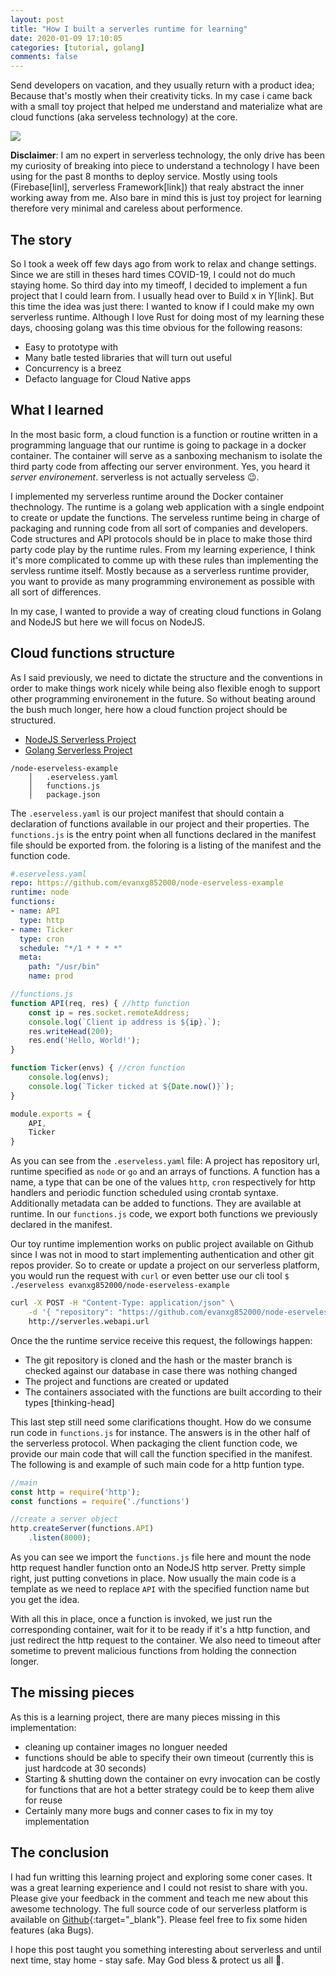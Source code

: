 ```yaml
---
layout: post
title: "How I built a serverles runtime for learning"
date: 2020-01-09 17:10:05
categories: [tutorial, golang]
comments: false
---
```


Send developers on vacation, and they usually return with a product idea; Because that's mostly when their creativity ticks. In my case i came back with a small toy project that helped me understand and materialize what are cloud functions (aka serveless technology) at the core.

<!--more-->

![](https://drive.google.com/uc?id=1TeK8lNa7Z4Xox6PALeOsy8ibtgk8xo_0)

**Disclaimer**: I am no expert in serverless technology, the only drive has been my curiosity of breaking into piece to  understand a technology I have been using for the past 8 months to deploy service. Mostly using tools (Firebase[linl], serverless Framework[link]) that realy abstract the inner working away from me. Also bare in mind this is just toy project for learning therefore very minimal and careless about performence.


## The story 
So I took a week off few days ago from work to relax and change settings. Since we are still in theses hard times COVID-19, I could not do much staying home. So third day into my timeoff, I decided to implement a fun project that I could learn from. I usually head over to Build x in Y[link]. But this time the idea was just there: I wanted to know if I could make my own serverless runtime. Although I love Rust for doing most of my learning these days, choosing golang was this time obvious for the following reasons:
 - Easy to prototype with
 - Many batle tested libraries that will turn out useful
 - Concurrency is a breez
 - Defacto language for Cloud Native apps 
  
## What I learned

In the most basic form, a cloud function is a function or routine written in a programming language that our runtime is going to package in a docker container. The container will serve as a sanboxing mechanism to isolate the third party code from affecting our server environment. Yes, you heard it *server environement*. serverless is not actually serveless 😉.

I implemented my serverless runtime around the Docker container thechnology. The runtime is a golang web application with a single endpoint to create or update the functions. The serveless runtime being in charge of packaging and running code from all sort of companies and developers. Code structures and API protocols should be in place to make those third party code play by the runtime rules. From my learning experience, I think it's more complicated to comme up with these rules than implementing the servless runtime itself. Mostly because as a serverless runtime provider, you want to provide as many programming environement as possible with all sort of differences. 

In my case, I wanted to provide a way of creating cloud functions in Golang and NodeJS but here we will focus on NodeJS.

## Cloud functions structure
As I said previously, we need to dictate the structure and the conventions in order to make things work nicely while being also flexible enogh to support other programming environement in the future. So without beating around the bush much longer, here how a cloud function project should be structured.

- [NodeJS Serverless Project](https://github.com/evanxg852000/node-eserveless-example)
- [Golang Serverless Project](https://github.com/evanxg852000/go-eserveless-example)

```
/node-eserveless-example
    │   .eserveless.yaml
    │   functions.js
    │   package.json
```

The `.eserveless.yaml` is our project manifest that should contain a declaration of functions available in our project and their properties.
The `functions.js` is the entry point when all functions declared in the manifest file should be exported from. the foloring is a listing of the manifest and the function code.

```yaml
#.eserveless.yaml
repo: https://github.com/evanxg852000/node-eserveless-example
runtime: node
functions:
- name: API
  type: http
- name: Ticker
  type: cron
  schedule: "*/1 * * * *"
  meta:
    path: "/usr/bin"
    name: prod 
```

```js
//functions.js
function API(req, res) { //http function
    const ip = res.socket.remoteAddress;
    console.log(`Client ip address is ${ip}.`);
    res.writeHead(200);
    res.end('Hello, World!');
}

function Ticker(envs) { //cron function
    console.log(envs); 
    console.log(`Ticker ticked at ${Date.now()}`);
}

module.exports = {
    API,
    Ticker
}
```

As you can see from the `.eserveless.yaml` file: A project has  repository url, runtime specified as `node` or `go` and an arrays of functions.
A function has a name, a type that can be one of the values `http`, `cron` respectively for http handlers and periodic function scheduled using crontab syntaxe. Additionally metadata can be added to functions. They are available at runtime.
In our `functions.js` code, we export both functions we previously declared in the manifest.

Our toy runtime implemention works on public project available on Github since I was not in mood to start implementing authentication and other git repos provider. So to create or update a project on our serverless platform, you would run the request with `curl` or even better use our cli tool `$ ./eserveless evanxg852000/node-eserveless-example`

```bash
curl -X POST -H "Content-Type: application/json" \
    -d '{ "repository": "https://github.com/evanxg852000/node-eserveless-example" }' \
    http://serverles.webapi.url
```

Once the the runtime service receive this request, the followings happen:
- The git repository is cloned and the hash or the master branch is checked against our database in case there was nothing changed
- The project and functions are created or updated
- The containers associated with the functions are built according to their types [thinking-head]

This last step still need some clarifications thought. How do we consume run code in `functions.js` for instance. The answers is in the other half of the serverless protocol. When packaging the client function code, we provide our main code that will call the function specified in the manifest. The following is and example of such main code for a http funtion type.

```js
//main
const http = require('http');
const functions = require('./functions') 

//create a server object
http.createServer(functions.API)
    .listen(8000);
```
As you can see we import the `functions.js` file here and mount the node http request handler function onto an NodeJS http server.
Pretty simple right, just putting convetions in place. Now usually the main code is a template as we need to replace `API` with the specified function name but you get the idea.

With all this in place, once a function is invoked, we just run the corresponding container, wait for it to be ready if it's a http function, and just redirect the http request to the container. We also need to timeout after sometime to prevent malicious functions from holding the connection longer.


## The missing pieces

As this is a learning project, there are many pieces missing in this implementation:
 - cleaning up container images no longuer needed
 - functions should be able to specify their own timeout (currently this is just hardcode at 30 seconds)
 - Starting & shutting down the container on evry invocation can be costly for functions that are hot a better strategy could be to keep them alive for reuse
 - Certainly many more bugs and conner cases to fix in my toy implementation


## The conclusion

I had fun writting this learning project and exploring some coner cases. It was a great learning experience and I could not resist to share with you. Please give your feedback in the comment and teach me new about this awesome technology. The full source code of our serverless platform is available on [Github](https://github.com/evanxg852000/eserveless-platform){:target="_blank"}. Please feel free to fix some hiden features (aka Bugs).

I hope this post taught you something interesting about serverless and until next time, stay home - stay safe. May God bless & protect us all 🙏.







<script src="https://gist.github.com/evanxg852000/206d7c84c049fff1e8446457c48b5771.js"></script>


